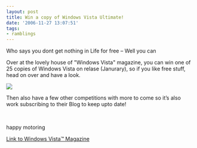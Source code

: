 ```yaml
---
layout: post
title: Win a copy of Windows Vista Ultimate!
date: '2006-11-27 13:07:51'
tags:
- ramblings
---
```


Who says you dont get nothing in Life for free – Well you can

Over at the lovely house of "Windows Vista" magazine, you can win one of 25 copies of Windows Vista on relase (Janurary), so if you like free stuff, head on over and have a look.

[![](http://tk2.storage.msn.com/x1pb4lnKEHD-4CJQOyvlqmI51Rc6D1cW51ePdeTP68-sLA3gogSckrhnHKCKE1DS5QQV5nUIcqED77hlKAvHG1ubVI9XWURM0TqT1XfWgnmCFYbY5Oio_hArQnbCZWE81Mo-S220CjpiM6vIPoH5kapsw)](http://tk2.storage.msn.com/x1pb4lnKEHD-4CJQOyvlqmI51Rc6D1cW51ePdeTP68-sLBhTjC4t9U-JBfve0oWichlO1Md6rjhgNJtZRl9iR-QpG_orI9fDMAjpCkszt9hKMAhG-OJGfhbQg1v3_gSt51_nw76plJNXeJlGbyeMqyHGQ)

Then also have a few other competitions with more to come so it’s also work subscribing to their Blog to keep upto date!

&nbsp;

happy motoring

[Link to Windows Vista™ Magazine](http://blog.windowsvistamagazine.co.uk/page/windowsvista?entry=win_a_copy_of_windows)

